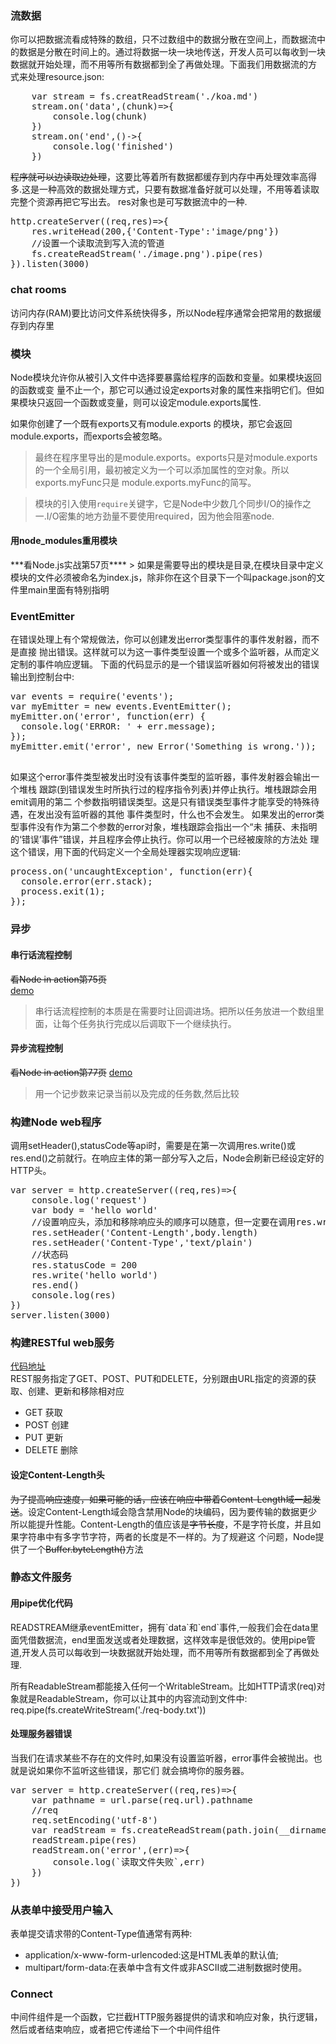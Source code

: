 <h3>流数据</h3>
你可以把数据流看成特殊的数组，只不过数组中的数据分散在空间上，而数据流中的数据是分散在时间上的。通过将数据一块一块地传送，开发人员可以每收到一块数据就开始处理，而不用等所有数据都到全了再做处理。下面我们用数据流的方 式来处理resource.json:
<pre>
    var stream = fs.creatReadStream('./koa.md')
    stream.on('data',(chunk)=>{
        console.log(chunk)
    })
    stream.on('end',()->{
        console.log('finished')
    })
</pre>
<s>程序就可以边读取边处理</s>，这要比等着所有数据都缓存到内存中再处理效率高得多.这是一种高效的数据处理方式，只要有数据准备好就可以处理，不用等着读取完整个资源再把它写出去。
res对象也是可写数据流中的一种.
<pre>
http.createServer((req,res)=>{
    res.writeHead(200,{'Content-Type':'image/png'})
    //设置一个读取流到写入流的管道
    fs.createReadStream('./image.png').pipe(res)
}).listen(3000)
</pre>

<h3>chat rooms</h3>

访问内存(RAM)要比访问文件系统快得多，所以Node程序通常会把常用的数据缓存到内存里

<h3>模块</h3>
Node模块允许你从被引入文件中选择要暴露给程序的函数和变量。如果模块返回的函数或变 量不止一个，那它可以通过设定exports对象的属性来指明它们。但如果模块只返回一个函数或变量，则可以设定module.exports属性.<br>

如果你创建了一个既有exports又有module.exports 的模块，那它会返回module.exports，而exports会被忽略。<br>
> 最终在程序里导出的是module.exports。exports只是对module.exports的一个全局引用，最初被定义为一个可以添加属性的空对象。所以exports.myFunc只是 module.exports.myFunc的简写。

> 模块的引入使用`require`关键字，它是Node中少数几个同步I/O的操作之一.I/O密集的地方劲量不要使用required，因为他会阻塞node.
<h4>用node_modules重用模块</h4>
***看Node.js实战第57页****
> 如果是需要导出的模块是目录,在模块目录中定义模块的文件必须被命名为index.js，除非你在这个目录下一个叫package.json的文件里main里面有特别指明

<h3>EventEmitter</h3>
在错误处理上有个常规做法，你可以创建发出error类型事件的事件发射器，而不是直接 抛出错误。这样就可以为这一事件类型设置一个或多个监听器，从而定义定制的事件响应逻辑。
  下面的代码显示的是一个错误监听器如何将被发出的错误输出到控制台中:
 <pre>
var events = require('events');
var myEmitter = new events.EventEmitter();
myEmitter.on('error', function(err) {
  console.log('ERROR: ' + err.message);
});
myEmitter.emit('error', new Error('Something is wrong.'));
 </pre>
如果这个error事件类型被发出时没有该事件类型的监听器，事件发射器会输出一个堆栈 跟踪(到错误发生时所执行过的程序指令列表)并停止执行。堆栈跟踪会用emit调用的第二 个参数指明错误类型。这是只有错误类型事件才能享受的特殊待遇，在发出没有监听器的其他 事件类型时，什么也不会发生。
如果发出的error类型事件没有作为第二个参数的error对象，堆栈跟踪会指出一个“未 捕获、未指明的‘错误’事件”错误，并且程序会停止执行。你可以用一个已经被废除的方法处 理这个错误，用下面的代码定义一个全局处理器实现响应逻辑:
 <pre>
process.on('uncaughtException', function(err){
  console.error(err.stack);
  process.exit(1);
});
</pre>
<h3>异步</h3>
<h4>串行话流程控制</h4>
<s>看Node in action第75页</s><br>
<a href='/Users/junl/Documents/Github/awesome-node.js/Cap3编程基础/random_story'>demo</a><br>

> 串行话流程控制的本质是在需要时让回调进场。把所以任务放进一个数组里面，让每个任务执行完成以后调取下一个继续执行。

<h4>异步流程控制</h4>
<s>看Node in action第77页</s>
<a href='/Users/junl/Documents/Github/awesome-node.js/Cap3编程基础/word_count'>demo</a><br>

> 用一个记步数来记录当前以及完成的任务数,然后比较

<h3>构建Node web程序</h3>
调用setHeader(),statusCode等api时，需要是在第一次调用res.write()或res.end()之前就行。在响应主体的第一部分写入之后，Node会刷新已经设定好的HTTP头。
<pre>
var server = http.createServer((req,res)=>{
    console.log('request')
    var body = 'hello world'
    //设置响应头，添加和移除响应头的顺序可以随意，但一定要在调用res.write()或 res.end()之前。在 响应主体的第一部分写入之后，Node会刷新已经设定好的HTTP头。
    res.setHeader('Content-Length',body.length)
    res.setHeader('Content-Type','text/plain')
    //状态码
    res.statusCode = 200
    res.write('hello world')
    res.end()
    console.log(res)
})
server.listen(3000)
</pre>

<h3>构建RESTful web服务</h3>

<a href='/Users/junl/Documents/Github/awesome-node.js/Cap4构建web程序/restful.js'>代码地址</a><br>
REST服务指定了GET、POST、PUT和DELETE，分别跟由URL指定的资源的获取、创建、更新和移除相对应
+ GET 获取
+ POST 创建
+ PUT 更新
+ DELETE 删除

<h4>设定Content-Length头</h4>

<s>为了提高响应速度，如果可能的话，应该在响应中带着Content-Length域一起发送</s>。设定Content-Length域会隐含禁用Node的块编码，因为要传输的数据更少 所以能提升性能。Content-Length的值应该是<s>字节长度</s>，不是字符长度，并且如果字符串中有多字节字符，两者的长度是不一样的。为了规避这 个问题，Node提供了一个<s>Buffer.byteLength()</s>方法

<h3>静态文件服务</h3>
<h4>用pipe优化代码</h4>
READSTREAM继承eventEmitter，拥有`data`和`end`事件,一般我们会在data里面凭借数据流，end里面发送或者处理数据，这样效率是很低效的。使用pipe管道,开发人员可以每收到一块数据就开始处理，而不用等所有数据都到全了再做处理.

所有ReadableStream都能接入任何一个WritableStream。比如HTTP请求(req)对象就是ReadableStream，你可以让其中的内容流动到文件中:
req.pipe(fs.createWriteStream('./req-body.txt'))

<h4>处理服务器错误</h4>
当我们在请求某些不存在的文件时,如果没有设置监听器，error事件会被抛出。也就是说如果你不监听这些错误，那它们 就会搞垮你的服务器。
<pre>
var server = http.createServer((req,res)=>{
    var pathname = url.parse(req.url).pathname
    //req
    req.setEncoding('utf-8')
    var readStream = fs.createReadStream(path.join(__dirname,pathname))
    readStream.pipe(res)
    readStream.on('error',(err)=>{
        console.log(`读取文件失败`,err)
    })
})
</pre>
<h3>从表单中接受用户输入</h3>

表单提交请求带的Content-Type值通常有两种:
+ application/x-www-form-urlencoded:这是HTML表单的默认值;
+ multipart/form-data:在表单中含有文件或非ASCII或二进制数据时使用。

<h3>Connect</h3>
中间件组件是一个函数，它拦截HTTP服务器提供的请求和响应对象，执行逻辑，然后或者结束响应，或者把它传递给下一个中间件组件